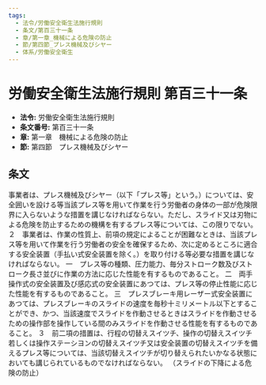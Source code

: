 ```yaml
---
tags:
  - 法令/労働安全衛生法施行規則
  - 条文/第百三十一条
  - 章/第一章_機械による危険の防止
  - 節/第四節_プレス機械及びシヤー
  - 体系/労働安全衛生
---
```

# 労働安全衛生法施行規則 第百三十一条

- **法令:** 労働安全衛生法施行規則
- **条文番号:** 第百三十一条
- **章:** 第一章　機械による危険の防止
- **節:** 第四節　プレス機械及びシヤー

## 条文
事業者は、プレス機械及びシヤー（以下「プレス等」という。）については、安全囲いを設ける等当該プレス等を用いて作業を行う労働者の身体の一部が危険限界に入らないような措置を講じなければならない。ただし、スライド又は刃物による危険を防止するための機構を有するプレス等については、この限りでない。
２　事業者は、作業の性質上、前項の規定によることが困難なときは、当該プレス等を用いて作業を行う労働者の安全を確保するため、次に定めるところに適合する安全装置（手払い式安全装置を除く。）を取り付ける等必要な措置を講じなければならない。
一　プレス等の種類、圧力能力、毎分ストローク数及びストローク長さ並びに作業の方法に応じた性能を有するものであること。
二　両手操作式の安全装置及び感応式の安全装置にあつては、プレス等の停止性能に応じた性能を有するものであること。
三　プレスブレーキ用レーザー式安全装置にあつては、プレスブレーキのスライドの速度を毎秒十ミリメートル以下とすることができ、かつ、当該速度でスライドを作動させるときはスライドを作動させるための操作部を操作している間のみスライドを作動させる性能を有するものであること。
３　前二項の措置は、行程の切替えスイツチ、操作の切替えスイツチ若しくは操作ステーシヨンの切替えスイツチ又は安全装置の切替えスイツチを備えるプレス等については、当該切替えスイツチが切り替えられたいかなる状態においても講じられているものでなければならない。
（スライドの下降による危険の防止）


